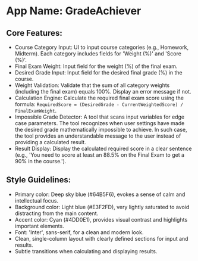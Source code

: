 # **App Name**: GradeAchiever

## Core Features:

- Course Category Input: UI to input course categories (e.g., Homework, Midterm). Each category includes fields for 'Weight (%)' and 'Score (%)'.
- Final Exam Weight: Input field for the weight (%) of the final exam.
- Desired Grade Input: Input field for the desired final grade (%) in the course.
- Weight Validation: Validate that the sum of all category weights (including the final exam) equals 100%. Display an error message if not.
- Calculation Engine: Calculate the required final exam score using the formula: `RequiredScore = (DesiredGrade - CurrentWeightedScore) / FinalExamWeight`.
- Impossible Grade Detector: A tool that scans input variables for edge case parameters. The tool recognizes when user settings have made the desired grade mathematically impossible to achieve. In such case, the tool provides an understandable message to the user instead of providing a calculated result.
- Result Display: Display the calculated required score in a clear sentence (e.g., 'You need to score at least an 88.5% on the Final Exam to get a 90% in the course.').

## Style Guidelines:

- Primary color: Deep sky blue (#64B5F6), evokes a sense of calm and intellectual focus.
- Background color: Light blue (#E3F2FD), very lightly saturated to avoid distracting from the main content.
- Accent color: Cyan (#4DD0E1), provides visual contrast and highlights important elements.
- Font: 'Inter', sans-serif, for a clean and modern look.
- Clean, single-column layout with clearly defined sections for input and results.
- Subtle transitions when calculating and displaying results.